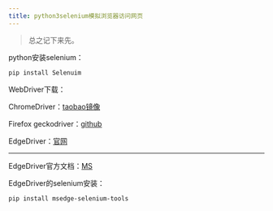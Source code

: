 ```yaml
---
title: python3selenium模拟浏览器访问网页
---
```


> 总之记下来先。

python安装selenium：

```powershell
pip install Selenuim
```

WebDriver下载：

ChromeDriver：[taobao镜像](http://npm.taobao.org/mirrors/chromedriver/)

Firefox geckodriver：[github](https://github.com/mozilla/geckodriver/releases)

EdgeDriver：[官网](https://developer.microsoft.com/en-us/microsoft-edge/tools/webdriver/)

------

EdgeDriver官方文档：[MS](https://docs.microsoft.com/en-us/microsoft-edge/webdriver-chromium/?tabs=python)

EdgeDriver的selenium安装：

```powershell
pip install msedge-selenium-tools
```

